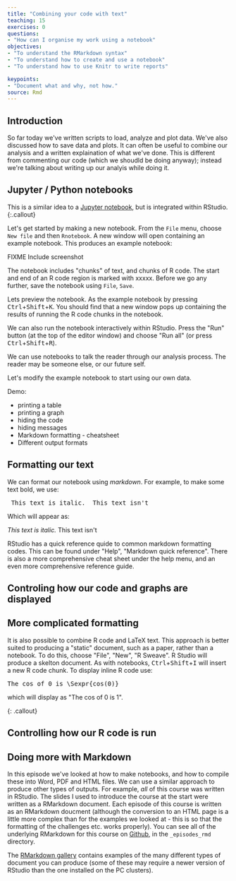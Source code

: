 ```yaml
---
title: "Combining your code with text"
teaching: 15
exercises: 0
questions:
- "How can I organise my work using a notebook"
objectives:
- "To understand the RMarkdown syntax"
- "To understand how to create and use a notebook"
- "To understand how to use Knitr to write reports"

keypoints:
- "Document what and why, not how."
source: Rmd
---
```




## Introduction

So far today we've written scripts to load, analyze and plot data.   We've also discussed how to save data and plots.  It can often be useful to combine our analysis and a written explaination of what we've done.    This is different from commenting our code (which we shoudld be doing anyway); instead we're talking about writing up our analyis while doing it.

## Jupyter / Python notebooks 
This is a similar idea to a [Jupyter notebook](http://jupyter.org/), but is integrated within RStudio.
{:.callout}

Let's get started by making a new notebook.  From the `File` menu, choose `New file` and then `Rnotebook`.   A new window will open containing an example notebook.
This produces an example notebook:

FIXME Include screenshot


The notebook includes "chunks" of text, and chunks of R code.   The start and end of an R code region is marked with xxxxx.  Before we go any further, save the notebook using `File`, `Save`. 

Lets preview the notebook.  As the example notebook by pressing <kbd>Ctrl</kbd>+<kbd>Shift</kbd>+<kbd>K</kbd>.   You should find that a new window pops up containing the results of running the R code chunks in the notebook.   

We can also run the notebook interactively within RStudio.  Press the "Run" button (at the top of the editor window) and choose "Run all" (or press <kbd>Ctrl</kbd>+<kbd>Shift</kbd>+<kbd>R</kbd>).   

We can use notebooks to talk the reader through our analysis process. The reader may be someone else, or our future self.


Let's modify the example notebook to start using our own data.

Demo:

* printing a table
* printing a graph
* hiding the code
* hiding messages
* Markdown formatting - cheatsheet
* Different output formats

## Formatting our text

We can format our notebook using _markdown_.  For example, to make some text bold, we use:

<pre>
_This text is italic._ This text isn't
</pre>
Which will appear as:

_This text is italic._ This text isn't

RStudio has a quick reference quide to common markdown formatting codes. This can be found under "Help", "Markdown quick reference".  There is also a more comprehensive cheat sheet under the help menu, and an even more comprehensive reference guide.

## Controling how our code and graphs are displayed



## More complicated formatting

It is also possible to combine R code and LaTeX text.  This approach is better suited to producing a "static" document, such as a paper, rather than a notebook.  To do this, choose "File", "New", "R Sweave".   R Studio will produce a skelton document. As with notebooks, <kbd>Ctrl</kbd>+<kbd>Shift</kbd>+<kbd>I</kbd> will insert a new R code chunk.  To display inline R code use:
<pre>
The cos of 0 is \Sexpr{cos(0)}
</pre>
which will display as "The cos of 0 is 1".

{: .callout}



## Controlling how our R code is run



##  Doing more with Markdown

In this episode we've looked at how to make notebooks, and how to compile these into Word, PDF and HTML files.   We can use a similar approach to produce other types of outputs.  For example, _all_ of this course was written in RStudio.  The slides I used to introduce the course at the start were written as a RMarkdown document.  Each episode of this course is written as an RMarkdown doucment (although the conversion to an HTML page is a little more complex than for the examples we looked at - this is so that the formatting of the challenges etc. works properly).   You can see all of the underlying RMarkdown for this course on [Github](https://github.com/uomresearchit/r-tidyverse-intro/), in the `_episodes_rmd` directory.  

The [RMarkdown gallery](http://rmarkdown.rstudio.com/gallery.html) contains examples of the many different types of document you can produce (some of these may require a newer version of RStudio than the one installed on the PC clusters).

